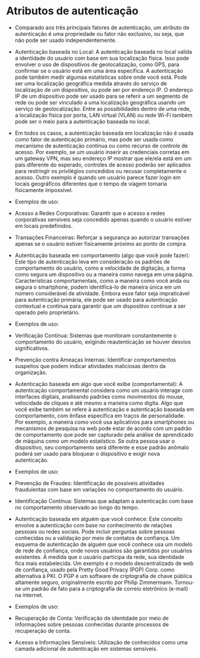 # Atributos de autenticação

- Comparado aos três principais fatores de autenticação, um atributo de autenticação é uma propriedade ou fator não exclusivo, ou seja, que não pode ser usado independentemente.

- Autenticação baseada no Local: A autenticação baseada no local valida a identidade do usuário com base em sua localização física. Isso pode envolver o uso de dispositivos de geolocalização, como GPS, para confirmar se o usuário está em uma área específica. A autenticação pode também medir algumas estatísticas sobre onde você está. Pode ser uma localização geográfica medida através do serviço de localização de um dispositivo, ou pode ser por endereço IP. O endereço IP de um dispositivo pode ser usado para se referir a um segmento de rede ou pode ser vinculado a uma localização geográfica usando um serviço de geolocalização. Entre as possibilidades dentro de uma rede, a localização física por porta, LAN virtual (VLAN) ou rede Wi-Fi também pode ser o meio para a autenticação baseada no local.

- Em todos os casos, a autenticação baseada em localização não é usada como fator de autenticação primário, mas pode ser usada como mecanismo de autenticação contínua ou como recurso de controle de acesso. Por exemplo, se um usuário inserir as credenciais corretas em um gateway VPN, mas seu endereço IP mostrar que ele/ela está em um país diferente do esperado, controles de acesso poderão ser aplicados para restringir os privilégios concedidos ou recusar completamente o acesso. Outro exemplo é quando um usuário parece fazer login em locais geográficos diferentes que o tempo de viagem tornaria fisicamente impossível.

- Exemplos de uso:

- Acesso a Redes Corporativas: Garantir que o acesso a redes corporativas sensíveis seja concedido apenas quando o usuário estiver em locais predefinidos.

- Transações Financeiras: Reforçar a segurança ao autorizar transações apenas se o usuário estiver fisicamente próximo ao ponto de compra.

- Autenticação baseada em comportamento (algo que você pode fazer): Este tipo de autenticação leva em consideração os padrões de comportamento do usuário, como a velocidade de digitação, a forma como segura um dispositivo ou a maneira como navega em uma página. Características comportamentais, como a maneira como você anda ou segura o smartphone, podem identificá-lo de maneira única em um número considerável de atividade. Embora esse fator seja impraticável para autenticação primária, ele pode ser usado para autenticação contextual e contínua para garantir que um dispositivo continue a ser operado pelo proprietário.

- Exemplos de uso:

- Verificação Contínua: Sistemas que monitoram constantemente o comportamento do usuário, exigindo reautenticação se houver desvios significativos.

- Prevenção contra Ameaças Internas: Identificar comportamentos suspeitos que podem indicar atividades maliciosas dentro da organização.

- Autenticação baseada em algo que você exibe (comportamental): A autenticação comportamental considera como um usuário interage com interfaces digitais, analisando padrões como movimentos do mouse, velocidade de cliques e até mesmo a maneira como digita. Algo que você exibe também se refere à autenticação e autenticação baseada em comportamento, com ênfase específica em traços de personalidade. Por exemplo, a maneira como você usa aplicativos para smartphones ou mecanismos de pesquisa na web pode estar de acordo com um padrão de comportamento que pode ser capturado pela análise de aprendizado de máquina como um modelo estatístico. Se outra pessoa usar o dispositivo, seu comportamento será diferente e esse padrão anômalo poderá ser usado para bloquear o dispositivo e exigir nova autenticação.

- Exemplos de uso:

- Prevenção de Fraudes: Identificação de possíveis atividades fraudulentas com base em variações no comportamento do usuário.

- Identificação Contínua: Sistemas que adaptam a autenticação com base no comportamento observado ao longo do tempo.

- Autenticação baseada em alguém que você conhece: Este conceito envolve a autenticação com base no conhecimento de relações pessoais ou redes sociais. Pode incluir perguntas sobre pessoas conhecidas ou a validação por meio de contatos de confiança. Um esquema de autenticação de alguém que você conhece usa um modelo de rede de confiança, onde novos usuários são garantidos por usuários existentes. À medida que o usuário participa da rede, sua identidade fica mais estabelecida. Um exemplo é o modelo descentralizado de web de confiança, usado pela Pretty Good Privacy (PGP) Corp. como alternativa à PKI. O PGP é um software de criptografia de chave pública altamente seguro, originalmente escrito por Philip Zimmermann. Tornou-se um padrão de fato para a criptografia de correio eletrônico (e-mail) na internet.

- Exemplos de uso:

- Recuperação de Conta: Verificação de identidade por meio de informações sobre pessoas conhecidas durante processos de recuperação de conta.

- Acesso a Informações Sensíveis: Utilização de conhecidos como uma camada adicional de autenticação em sistemas sensíveis.